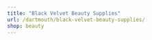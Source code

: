 ```yaml
---
title: "Black Velvet Beauty Supplies"
url: /dartmouth/black-velvet-beauty-supplies/
shop: beauty
---
```

